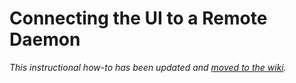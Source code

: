 # Connecting the UI to a Remote Daemon

_This instructional how-to has been updated and [moved to the wiki](https://github.com/Wheat-Network/wheat-blockchain/wiki/Connecting-the-UI-to-a-remote-daemon)._
